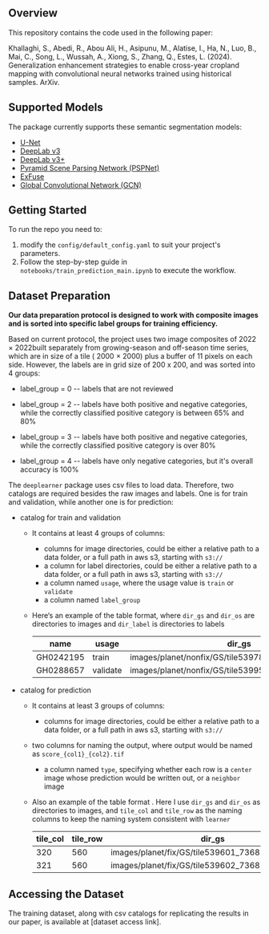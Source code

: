 ## Overview
This repository contains the code used in the following paper:

Khallaghi, S., Abedi, R., Abou Ali, H., Asipunu, M., Alatise, I., Ha, N., Luo, B., Mai, C., Song, L., Wussah, A., Xiong, S., Zhang, Q., Estes, L. (2024). Generalization enhancement strategies to enable cross-year cropland mapping with convolutional neural networks trained using historical samples. ArXiv.

## Supported Models
The package currently supports these semantic segmentation models:
* [U-Net](https://arxiv.org/pdf/1505.04597.pdf)
* [DeepLab v3](https://arxiv.org/pdf/1706.05587.pdf)
* [DeepLab v3+](https://arxiv.org/pdf/1802.02611.pdf)
* [Pyramid Scene Parsing Network (PSPNet)](https://arxiv.org/pdf/1612.01105.pdf)
* [ExFuse](https://arxiv.org/pdf/1804.03821.pdf)
* [Global Convolutional Network (GCN)](https://arxiv.org/pdf/1703.02719.pdf)


## Getting Started
To run the repo you need to: 
1. modify the `config/default_config.yaml` to suit your project's parameters.
2. Follow the step-by-step guide in `notebooks/train_prediction_main.ipynb` to execute the workflow.

## Dataset Preparation

**Our data preparation protocol is designed to work with composite images and is sorted into specific label groups for training efficiency.**

Based on current protocol, the project uses two image composites of 2022 × 2022built separately from growing-season and off-season time series, which are in size of a tile ( 2000 × 2000) plus a buffer of 11 pixels on each side. However, the labels are in grid size of 200 x 200, and was sorted into 4 groups:

* label_group = 0 -- labels that are not reviewed

* label_group = 2 -- labels have both positive and negative categories, while the correctly classified positive category is between 65% and 80%

* label_group = 3 -- labels have both positive and negative categories, while the correctly classified positive category is over 80%

* label_group = 4 -- labels have only negative categories, but it's overall accuracy is 100%


The `deeplearner` package uses csv files to load data. Therefore, two catalogs are required besides the raw images and labels. One is for train and validation, while another one is for prediction:

* catalog for train and validation

  * It contains at least 4 groups of columns:

    * columns for image directories, could be either a relative path to a data folder, or a full path in aws s3, starting with `s3://`
    * a column for label directories, could be either a relative path to a data folder, or a full path in aws s3, starting with `s3://`
    * a column named `usage`, where the usage value is `train` or `validate`
    * a column named `label_group `

  * Here‘s an example of the table format, where `dir_gs` and `dir_os` are directories to images and `dir_label` is directories to labels

    | name      | usage    | dir_gs                                               | dir_os                                               | dir_label                                                    | label_group |
    | --------- | -------- | ---------------------------------------------------- | ---------------------------------------------------- | ------------------------------------------------------------ | ----------- |
    | GH0242195 | train    | images/planet/nonfix/GS/tile539785_736815_736967.tif | images/planet/nonfix/OS/tile539785_737029_737118.tif | labels/semantic_segmentation/accurate/GH0242195_3241_5699.tif | 3           |
    | GH0288657 | validate | images/planet/nonfix/GS/tile539959_736815_736967.tif | images/planet/nonfix/OS/tile539959_737029_737118.tif | labels/semantic_segmentation/accurate/GH0288657_3385_5774.tif | 3           |

* catalog for prediction

  * It contains at least 3 groups of columns:

    * columns for image directories, could be either a relative path to a data folder, or a full path in aws s3, starting with `s3://`

  * two columns for naming the output, where output would be named as `score_{col1}_{col2}.tif`

    * a column named `type`, specifying whether each row is a `center` image whose prediction would be written out, or a `neighbor` image

  * Also an example of the table format . Here I use `dir_gs` and `dir_os` as directories to images, and `tile_col` and `tile_row` as the naming columns to keep the naming system consistent with `learner`

    | tile_col | tile_row | dir_gs                                            | dir_os                                            | type     |
    | -------- | -------- | ------------------------------------------------- | ------------------------------------------------- | -------- |
    | 320      | 560      | images/planet/fix/GS/tile539601_736815_736967.tif | images/planet/fix/OS/tile539601_737029_737118.tif | center   |
    | 321      | 560      | images/planet/fix/GS/tile539602_736815_736967.tif | images/planet/fix/OS/tile539602_737029_737118.tif | neighbor |

## Accessing the Dataset
The training dataset, along with csv catalogs for replicating the results in our paper, is available at [dataset access link].





